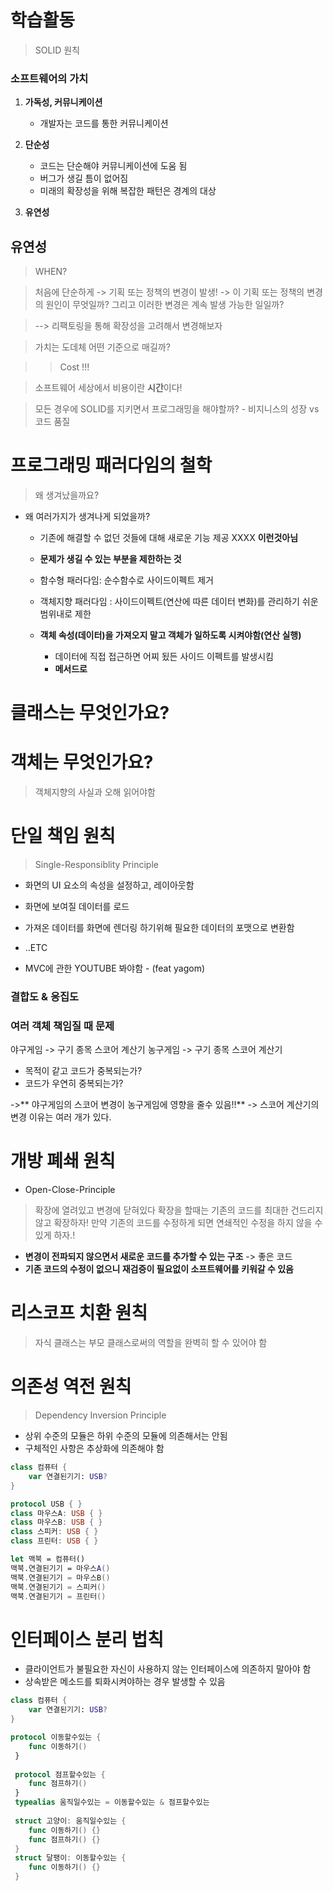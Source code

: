 # 학습활동
> SOLID 원칙


### 소프트웨어의 가치
1. **가독성, 커뮤니케이션**
	- 개발자는 코드를 통한 커뮤니케이션
2. **단순성**
	- 코드는 단순해야 커뮤니케이션에 도움 됨
	- 버그가 생길 틈이 없어짐
	- 미래의 확장성을 위해 복잡한 패턴은 경계의 대상

3. **유연성**

## 유연성
> WHEN? 

> 처음에 단순하게 -> 기획 또는 정책의 변경이 발생! -> 이 기획 또는 정책의 변경의 원인이 무엇일까? 그리고 이러한 변경은 계속 발생 가능한 일일까?

> --> 리팩토링을 통해 확장성을 고려해서 변경해보자
 
> 가치는 도데체 어떤 기준으로 매길까?

> > Cost !!! 

> 소프트웨어 세상에서 비용이란 **시간**이다!

> 모든 경우에 SOLID를 지키면서 프로그래밍을 해야할까?
	- 비지니스의 성장 vs  코드 품질

# 프로그래밍 패러다임의 철학
> 왜 생겨났을까요?

- 왜 여러가지가 생겨나게 되었을까?
	- 기존에 해결할 수 없던 것들에 대해 새로운 기능 제공 XXXX **이런것아님** 
	
	- **문제가 생길 수 있는 부분을 제한하는 것**
	- 함수형 패러다임: 순수함수로 사이드이펙트 제거
	- 객체지향 패러다임 : 사이드이펙트(연산에 따른 데이터 변화)를 관리하기 쉬운 범위내로 제한
	
	- **객체 속성(데이터)을 가져오지 말고 객체가 일하도록 시켜야함(연산 실행)**
		- 데이터에 직접 접근하면 어찌 됬든 사이드 이펙트를 발생시킴
		- **메서드로**

# 클래스는 무엇인가요?

# 객체는 무엇인가요?
> 객체지향의 사실과 오해 읽어야함

# 단일 책임 원칙
> Single-Responsiblity Principle

- 화면의 UI 요소의 속성을 설정하고, 레이아웃함
- 화면에 보여질 데이터를 로드
- 가져온 데이터를 화면에 렌더링 하기위해 필요한 데이터의 포맷으로 변환함
- ..ETC

- MVC에 관한 YOUTUBE 봐야함 - (feat yagom)


### 결합도 & 응집도


### 여러 객체 책임질 때 문제
야구게임 -> 구기 종목 스코어 계산기
농구게임 -> 구기 종목 스코어 계산기

- 목적이 같고 코드가 중복되는가?
- 코드가 우연히 중복되는가?

->** 야구게임의 스코어 변경이 농구게임에 영향을 줄수 있음!!**
-> 스코어 계산기의 변경 이유는 여러 개가 있다.


# 개방 폐쇄 원칙
- Open-Close-Principle
> 확장에 열려있고 변경에 닫혀있다
> 확장을 할때는 기존의 코드를 최대한 건드리지 않고 확장하자!
> 만약 기존의 코드를 수정하게 되면 연쇄적인 수정을 하지 않을 수 있게 하자.!

- **변경이 전파되지 않으면서 새로운 코드를 추가할 수 있는 구조** -> 좋은 코드
- **기존 코드의 수정이 없으니 재검증이 필요없이 소프트웨어를 키워갈 수 있음**

# 리스코프 치환 원칙
> 자식 클래스는 부모 클래스로써의 역할을 완벽히 할 수 있어야 함


# 의존성 역전 원칙
> Dependency Inversion Principle

- 상위 수준의 모듈은 하위 수준의 모듈에 의존해서는 안됨
- 구체적인 사항은 추상화에 의존해야 함

```swift
class 컴퓨터 {
	var 연결된기기: USB?
}

protocol USB { }
class 마우스A: USB { }
class 마우스B: USB { }
class 스피커: USB { }
class 프린터: USB { }

let 맥북 = 컴퓨터()
맥북.연결된기기 = 마우스A()
맥북.연결된기기 = 마우스B()
맥북.연결된기기 = 스피커()
맥북.연결된기기 = 프린터()

```

# 인터페이스 분리 법칙
- 클라이언트가 불필요한 자신이 사용하지 않는 인터페이스에 의존하지 말아야 함
- 상속받은 메소드를 퇴화시켜야하는 경우 발생할 수 있음

```swift
class 컴퓨터 {
	var 연결된기기: USB?
}

protocol 이동할수있는 {
	func 이동하기()
 }
 
 protocol 점프할수있는 {
 	func 점프하기()
 }
 typealias 움직일수있는 = 이동할수있는 & 점프할수있는
 
 struct 고양이: 움직일수있는 {
 	func 이동하기() {}
 	func 점프하기() {}
 }
 struct 달팽이: 이동할수있는 {
 	func 이동하기() {}
 }

```







